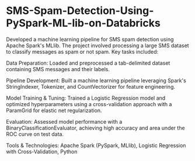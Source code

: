 # SMS-Spam-Detection-Using-PySpark-ML-lib-on-Databricks
Developed a machine learning pipeline for SMS spam detection using Apache Spark's MLlib. The project involved processing a large SMS dataset to classify messages as spam or not spam. Key tasks included:

Data Preparation: Loaded and preprocessed a tab-delimited dataset containing SMS messages and their labels.

Pipeline Development: Built a machine learning pipeline leveraging Spark's StringIndexer, Tokenizer, and CountVectorizer for feature engineering.

Model Training & Tuning: Trained a Logistic Regression model and optimized hyperparameters using a cross-validation approach with a ParamGrid for elastic net regularization.

Evaluation: Assessed model performance with a BinaryClassificationEvaluator, achieving high accuracy and area under the ROC curve on test data.

Tools & Technologies: Apache Spark (PySpark, MLlib), Logistic Regression with Cross-Validation, Python


